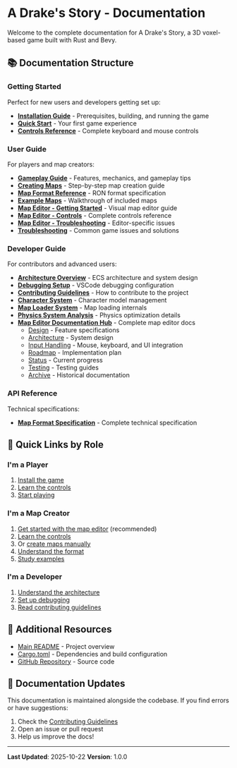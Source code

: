# A Drake's Story - Documentation

Welcome to the complete documentation for A Drake's Story, a 3D voxel-based game built with Rust and Bevy.

## 📚 Documentation Structure

### Getting Started
Perfect for new users and developers getting set up:
- **[Installation Guide](getting-started/installation.md)** - Prerequisites, building, and running the game
- **[Quick Start](getting-started/quick-start.md)** - Your first game experience
- **[Controls Reference](getting-started/controls.md)** - Complete keyboard and mouse controls

### User Guide
For players and map creators:
- **[Gameplay Guide](user-guide/gameplay.md)** - Features, mechanics, and gameplay tips
- **[Creating Maps](user-guide/maps/creating-maps.md)** - Step-by-step map creation guide
- **[Map Format Reference](user-guide/maps/map-format.md)** - RON format specification
- **[Example Maps](user-guide/maps/examples.md)** - Walkthrough of included maps
- **[Map Editor - Getting Started](user-guide/map-editor/getting-started.md)** - Visual map editor guide
- **[Map Editor - Controls](user-guide/map-editor/controls.md)** - Complete controls reference
- **[Map Editor - Troubleshooting](user-guide/map-editor/troubleshooting.md)** - Editor-specific issues
- **[Troubleshooting](user-guide/troubleshooting.md)** - Common game issues and solutions

### Developer Guide
For contributors and advanced users:
- **[Architecture Overview](developer-guide/architecture.md)** - ECS architecture and system design
- **[Debugging Setup](developer-guide/debugging.md)** - VSCode debugging configuration
- **[Contributing Guidelines](developer-guide/contributing.md)** - How to contribute to the project
- **[Character System](developer-guide/systems/character-system.md)** - Character model management
- **[Map Loader System](developer-guide/systems/map-loader.md)** - Map loading internals
- **[Physics System Analysis](developer-guide/systems/physics-analysis.md)** - Physics optimization details
- **[Map Editor Documentation Hub](developer-guide/systems/map-editor/README.md)** - Complete map editor docs
  - [Design](developer-guide/systems/map-editor/design.md) - Feature specifications
  - [Architecture](developer-guide/systems/map-editor/architecture.md) - System design
  - [Input Handling](developer-guide/systems/map-editor/input-handling.md) - Mouse, keyboard, and UI integration
  - [Roadmap](developer-guide/systems/map-editor/roadmap.md) - Implementation plan
  - [Status](developer-guide/systems/map-editor/implementation-status.md) - Current progress
  - [Testing](developer-guide/systems/map-editor/testing/README.md) - Testing guides
  - [Archive](developer-guide/systems/map-editor/archive/README.md) - Historical documentation

### API Reference
Technical specifications:
- **[Map Format Specification](api/map-format-spec.md)** - Complete technical specification

## 🎯 Quick Links by Role

### I'm a Player
1. [Install the game](getting-started/installation.md)
2. [Learn the controls](getting-started/controls.md)
3. [Start playing](getting-started/quick-start.md)

### I'm a Map Creator
1. [Get started with the map editor](user-guide/map-editor/getting-started.md) (recommended)
2. [Learn the controls](user-guide/map-editor/controls.md)
3. Or [create maps manually](user-guide/maps/creating-maps.md)
4. [Understand the format](user-guide/maps/map-format.md)
5. [Study examples](user-guide/maps/examples.md)

### I'm a Developer
1. [Understand the architecture](developer-guide/architecture.md)
2. [Set up debugging](developer-guide/debugging.md)
3. [Read contributing guidelines](developer-guide/contributing.md)

## 📖 Additional Resources

- [Main README](../README.md) - Project overview
- [Cargo.toml](../Cargo.toml) - Dependencies and build configuration
- [GitHub Repository](https://github.com/yourusername/adrakestory) - Source code

## 🔄 Documentation Updates

This documentation is maintained alongside the codebase. If you find errors or have suggestions:
1. Check the [Contributing Guidelines](developer-guide/contributing.md)
2. Open an issue or pull request
3. Help us improve the docs!

---

**Last Updated**: 2025-10-22
**Version**: 1.0.0